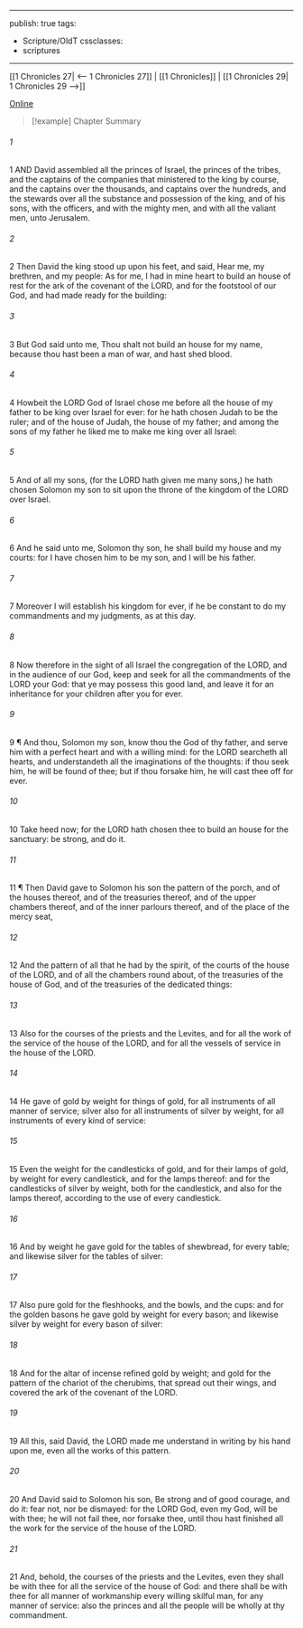 

---
publish: true
tags:
  - Scripture/OldT
cssclasses:
  - scriptures
---
[[1 Chronicles 27| <-- 1 Chronicles 27]] | [[1 Chronicles]] | [[1 Chronicles 29| 1 Chronicles 29 -->]]

[Online](https://churchofjesuschrist.org/study/scriptures/ot/1-chr/28?lang=eng)

>[!example] Chapter Summary
>
###### 1
1 AND David assembled all the princes of Israel, the princes of the tribes, and the captains of the companies that ministered to the king by course, and the captains over the thousands, and captains over the hundreds, and the stewards over all the substance and possession of the king, and of his sons, with the officers, and with the mighty men, and with all the valiant men, unto Jerusalem.
###### 2
2 Then David the king stood up upon his feet, and said, Hear me, my brethren, and my people: As for me, I had in mine heart to build an house of rest for the ark of the covenant of the LORD, and for the footstool of our God, and had made ready for the building:
###### 3
3 But God said unto me, Thou shalt not build an house for my name, because thou hast been a man of war, and hast shed blood.
###### 4
4 Howbeit the LORD God of Israel chose me before all the house of my father to be king over Israel for ever: for he hath chosen Judah to be the ruler; and of the house of Judah, the house of my father; and among the sons of my father he liked me to make me king over all Israel:
###### 5
5 And of all my sons, (for the LORD hath given me many sons,) he hath chosen Solomon my son to sit upon the throne of the kingdom of the LORD over Israel.
###### 6
6 And he said unto me, Solomon thy son, he shall build my house and my courts: for I have chosen him to be my son, and I will be his father.
###### 7
7 Moreover I will establish his kingdom for ever, if he be constant to do my commandments and my judgments, as at this day.
###### 8
8 Now therefore in the sight of all Israel the congregation of the LORD, and in the audience of our God, keep and seek for all the commandments of the LORD your God: that ye may possess this good land, and leave it for an inheritance for your children after you for ever.
###### 9
9 ¶ And thou, Solomon my son, know thou the God of thy father, and serve him with a perfect heart and with a willing mind: for the LORD searcheth all hearts, and understandeth all the imaginations of the thoughts: if thou seek him, he will be found of thee; but if thou forsake him, he will cast thee off for ever.
###### 10
10 Take heed now; for the LORD hath chosen thee to build an house for the sanctuary: be strong, and do it.
###### 11
11 ¶ Then David gave to Solomon his son the pattern of the porch, and of the houses thereof, and of the treasuries thereof, and of the upper chambers thereof, and of the inner parlours thereof, and of the place of the mercy seat,
###### 12
12 And the pattern of all that he had by the spirit, of the courts of the house of the LORD, and of all the chambers round about, of the treasuries of the house of God, and of the treasuries of the dedicated things:
###### 13
13 Also for the courses of the priests and the Levites, and for all the work of the service of the house of the LORD, and for all the vessels of service in the house of the LORD.
###### 14
14 He gave of gold by weight for things of gold, for all instruments of all manner of service; silver also for all instruments of silver by weight, for all instruments of every kind of service:
###### 15
15 Even the weight for the candlesticks of gold, and for their lamps of gold, by weight for every candlestick, and for the lamps thereof: and for the candlesticks of silver by weight, both for the candlestick, and also for the lamps thereof, according to the use of every candlestick.
###### 16
16 And by weight he gave gold for the tables of shewbread, for every table; and likewise silver for the tables of silver:
###### 17
17 Also pure gold for the fleshhooks, and the bowls, and the cups: and for the golden basons he gave gold by weight for every bason; and likewise silver by weight for every bason of silver:
###### 18
18 And for the altar of incense refined gold by weight; and gold for the pattern of the chariot of the cherubims, that spread out their wings, and covered the ark of the covenant of the LORD.
###### 19
19 All this, said David, the LORD made me understand in writing by his hand upon me, even all the works of this pattern.
###### 20
20 And David said to Solomon his son, Be strong and of good courage, and do it: fear not, nor be dismayed: for the LORD God, even my God, will be with thee; he will not fail thee, nor forsake thee, until thou hast finished all the work for the service of the house of the LORD.
###### 21
21 And, behold, the courses of the priests and the Levites, even they shall be with thee for all the service of the house of God: and there shall be with thee for all manner of workmanship every willing skilful man, for any manner of service: also the princes and all the people will be wholly at thy commandment.



